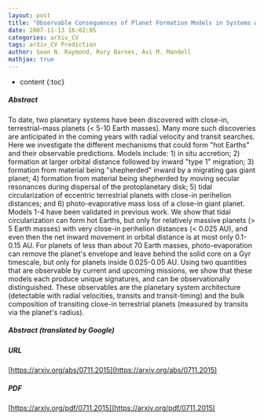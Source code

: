 ```yaml
---
layout: post
title: "Observable Consequences of Planet Formation Models in Systems with Close-in Terrestrial Planets"
date: 2007-11-13 16:02:05
categories: arXiv_CV
tags: arXiv_CV Prediction
author: Sean N. Raymond, Rory Barnes, Avi M. Mandell
mathjax: true
---
```


* content
{:toc}

##### Abstract
To date, two planetary systems have been discovered with close-in, terrestrial-mass planets (< 5-10 Earth masses). Many more such discoveries are anticipated in the coming years with radial velocity and transit searches. Here we investigate the different mechanisms that could form "hot Earths" and their observable predictions. Models include: 1) in situ accretion; 2) formation at larger orbital distance followed by inward "type 1" migration; 3) formation from material being "shepherded" inward by a migrating gas giant planet; 4) formation from material being shepherded by moving secular resonances during dispersal of the protoplanetary disk; 5) tidal circularization of eccentric terrestrial planets with close-in perihelion distances; and 6) photo-evaporative mass loss of a close-in giant planet. Models 1-4 have been validated in previous work. We show that tidal circularization can form hot Earths, but only for relatively massive planets (> 5 Earth masses) with very close-in perihelion distances (< 0.025 AU), and even then the net inward movement in orbital distance is at most only 0.1-0.15 AU. For planets of less than about 70 Earth masses, photo-evaporation can remove the planet's envelope and leave behind the solid core on a Gyr timescale, but only for planets inside 0.025-0.05 AU. Using two quantities that are observable by current and upcoming missions, we show that these models each produce unique signatures, and can be observationally distinguished. These observables are the planetary system architecture (detectable with radial velocities, transits and transit-timing) and the bulk composition of transiting close-in terrestrial planets (measured by transits via the planet's radius).

##### Abstract (translated by Google)


##### URL
[https://arxiv.org/abs/0711.2015](https://arxiv.org/abs/0711.2015)

##### PDF
[https://arxiv.org/pdf/0711.2015](https://arxiv.org/pdf/0711.2015)

